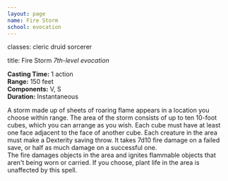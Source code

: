 ```yaml
---
layout: page
name: Fire Storm
school: evocation
---
```

classes: cleric
         druid
         sorcerer

title: Fire Storm 
_7th-level evocation_ 

**Casting Time:** 1 action    
**Range:** 150 feet    
**Components:** V, S    
**Duration:** Instantaneous 

A storm made up of sheets of roaring flame appears in a location you choose within range. The area of the storm consists of up to ten 10-foot cubes, which you can arrange as you wish. Each cube must have at least one face adjacent to the face of another cube. Each creature in the area must make a Dexterity saving throw. It takes 7d10 fire damage on a failed save, or half as much damage on a successful one.    
The fire damages objects in the area and ignites flammable objects that aren't being worn or carried. If you choose, plant life in the area is unaffected by this spell. 